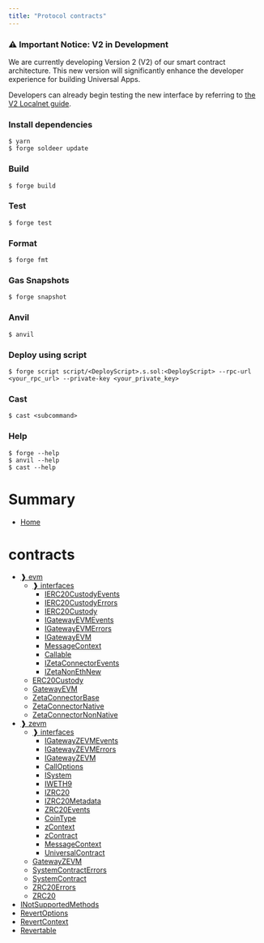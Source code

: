 ```yaml
---
title: "Protocol contracts"
---
```


### ⚠️ Important Notice: V2 in Development

We are currently developing Version 2 (V2) of our smart contract architecture. This new version will significantly enhance the developer experience for building Universal Apps.

Developers can already begin testing the new interface by referring to [the V2 Localnet guide](https://github.com/zeta-chain/localnet?tab=readme-ov-file#experimenting-with-the-new-architecture).

### Install dependencies

```shell
$ yarn
$ forge soldeer update
```

### Build

```shell
$ forge build
```

### Test

```shell
$ forge test
```

### Format

```shell
$ forge fmt
```

### Gas Snapshots

```shell
$ forge snapshot
```

### Anvil

```shell
$ anvil
```

### Deploy using script

```shell
$ forge script script/<DeployScript>.s.sol:<DeployScript> --rpc-url <your_rpc_url> --private-key <your_private_key>
```

### Cast

```shell
$ cast <subcommand>
```

### Help

```shell
$ forge --help
$ anvil --help
$ cast --help
```
# Summary
- [Home](README.md)
# contracts
  - [❱ evm](protocol/contracts/evm/README.md)
    - [❱ interfaces](protocol/contracts/evm/interfaces/README.md)
      - [IERC20CustodyEvents](protocol/contracts/evm/interfaces/IERC20Custody.sol/interface.IERC20CustodyEvents.md)
      - [IERC20CustodyErrors](protocol/contracts/evm/interfaces/IERC20Custody.sol/interface.IERC20CustodyErrors.md)
      - [IERC20Custody](protocol/contracts/evm/interfaces/IERC20Custody.sol/interface.IERC20Custody.md)
      - [IGatewayEVMEvents](protocol/contracts/evm/interfaces/IGatewayEVM.sol/interface.IGatewayEVMEvents.md)
      - [IGatewayEVMErrors](protocol/contracts/evm/interfaces/IGatewayEVM.sol/interface.IGatewayEVMErrors.md)
      - [IGatewayEVM](protocol/contracts/evm/interfaces/IGatewayEVM.sol/interface.IGatewayEVM.md)
      - [MessageContext](protocol/contracts/evm/interfaces/IGatewayEVM.sol/struct.MessageContext.md)
      - [Callable](protocol/contracts/evm/interfaces/IGatewayEVM.sol/interface.Callable.md)
      - [IZetaConnectorEvents](protocol/contracts/evm/interfaces/IZetaConnector.sol/interface.IZetaConnectorEvents.md)
      - [IZetaNonEthNew](protocol/contracts/evm/interfaces/IZetaNonEthNew.sol/interface.IZetaNonEthNew.md)
    - [ERC20Custody](protocol/contracts/evm/ERC20Custody.sol/contract.ERC20Custody.md)
    - [GatewayEVM](protocol/contracts/evm/GatewayEVM.sol/contract.GatewayEVM.md)
    - [ZetaConnectorBase](protocol/contracts/evm/ZetaConnectorBase.sol/abstract.ZetaConnectorBase.md)
    - [ZetaConnectorNative](protocol/contracts/evm/ZetaConnectorNative.sol/contract.ZetaConnectorNative.md)
    - [ZetaConnectorNonNative](protocol/contracts/evm/ZetaConnectorNonNative.sol/contract.ZetaConnectorNonNative.md)
  - [❱ zevm](protocol/contracts/zevm/README.md)
    - [❱ interfaces](protocol/contracts/zevm/interfaces/README.md)
      - [IGatewayZEVMEvents](protocol/contracts/zevm/interfaces/IGatewayZEVM.sol/interface.IGatewayZEVMEvents.md)
      - [IGatewayZEVMErrors](protocol/contracts/zevm/interfaces/IGatewayZEVM.sol/interface.IGatewayZEVMErrors.md)
      - [IGatewayZEVM](protocol/contracts/zevm/interfaces/IGatewayZEVM.sol/interface.IGatewayZEVM.md)
      - [CallOptions](protocol/contracts/zevm/interfaces/IGatewayZEVM.sol/struct.CallOptions.md)
      - [ISystem](protocol/contracts/zevm/interfaces/ISystem.sol/interface.ISystem.md)
      - [IWETH9](protocol/contracts/zevm/interfaces/IWZETA.sol/interface.IWETH9.md)
      - [IZRC20](protocol/contracts/zevm/interfaces/IZRC20.sol/interface.IZRC20.md)
      - [IZRC20Metadata](protocol/contracts/zevm/interfaces/IZRC20.sol/interface.IZRC20Metadata.md)
      - [ZRC20Events](protocol/contracts/zevm/interfaces/IZRC20.sol/interface.ZRC20Events.md)
      - [CoinType](protocol/contracts/zevm/interfaces/IZRC20.sol/enum.CoinType.md)
      - [zContext](protocol/contracts/zevm/interfaces/UniversalContract.sol/struct.zContext.md)
      - [zContract](protocol/contracts/zevm/interfaces/UniversalContract.sol/interface.zContract.md)
      - [MessageContext](protocol/contracts/zevm/interfaces/UniversalContract.sol/struct.MessageContext.md)
      - [UniversalContract](protocol/contracts/zevm/interfaces/UniversalContract.sol/interface.UniversalContract.md)
    - [GatewayZEVM](protocol/contracts/zevm/GatewayZEVM.sol/contract.GatewayZEVM.md)
    - [SystemContractErrors](protocol/contracts/zevm/SystemContract.sol/interface.SystemContractErrors.md)
    - [SystemContract](protocol/contracts/zevm/SystemContract.sol/contract.SystemContract.md)
    - [ZRC20Errors](protocol/contracts/zevm/ZRC20.sol/interface.ZRC20Errors.md)
    - [ZRC20](protocol/contracts/zevm/ZRC20.sol/contract.ZRC20.md)
  - [INotSupportedMethods](protocol/contracts/Errors.sol/interface.INotSupportedMethods.md)
  - [RevertOptions](protocol/contracts/Revert.sol/struct.RevertOptions.md)
  - [RevertContext](protocol/contracts/Revert.sol/struct.RevertContext.md)
  - [Revertable](protocol/contracts/Revert.sol/interface.Revertable.md)
